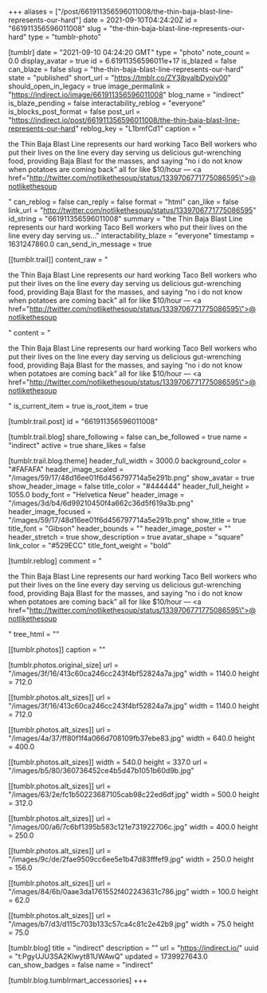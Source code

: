 +++
aliases = ["/post/661911356596011008/the-thin-baja-blast-line-represents-our-hard"]
date = 2021-09-10T04:24:20Z
id = "661911356596011008"
slug = "the-thin-baja-blast-line-represents-our-hard"
type = "tumblr-photo"

[tumblr]
date = "2021-09-10 04:24:20 GMT"
type = "photo"
note_count = 0.0
display_avatar = true
id = 6.61911356596011e+17
is_blazed = false
can_blaze = false
slug = "the-thin-baja-blast-line-represents-our-hard"
state = "published"
short_url = "https://tmblr.co/ZY3jbyalbDyoiy00"
should_open_in_legacy = true
image_permalink = "https://indirect.io/image/661911356596011008"
blog_name = "indirect"
is_blaze_pending = false
interactability_reblog = "everyone"
is_blocks_post_format = false
post_url = "https://indirect.io/post/661911356596011008/the-thin-baja-blast-line-represents-our-hard"
reblog_key = "L1bmfCd1"
caption = "<p>the Thin Baja Blast Line represents our hard working Taco Bell workers who put their lives on the line every day serving us delicious gut-wrenching food, providing Baja Blast for the masses, and saying &ldquo;no i do not know when potatoes are coming back&rdquo; all for like $10/hour — <a href=\"http://twitter.com/notlikethesoup/status/1339706771775086595\">@notlikethesoup</a></p>"
can_reblog = false
can_reply = false
format = "html"
can_like = false
link_url = "http://twitter.com/notlikethesoup/status/1339706771775086595"
id_string = "661911356596011008"
summary = "the Thin Baja Blast Line represents our hard working Taco Bell workers who put their lives on the line every day serving us..."
interactability_blaze = "everyone"
timestamp = 1631247860.0
can_send_in_message = true

[[tumblr.trail]]
content_raw = "<p>the Thin Baja Blast Line represents our hard working Taco Bell workers who put their lives on the line every day serving us delicious gut-wrenching food, providing Baja Blast for the masses, and saying “no i do not know when potatoes are coming back” all for like $10/hour — <a href=\"http://twitter.com/notlikethesoup/status/1339706771775086595\">@notlikethesoup</a></p>"
content = "<p>the Thin Baja Blast Line represents our hard working Taco Bell workers who put their lives on the line every day serving us delicious gut-wrenching food, providing Baja Blast for the masses, and saying &ldquo;no i do not know when potatoes are coming back&rdquo; all for like $10/hour &mdash; <a href=\"http://twitter.com/notlikethesoup/status/1339706771775086595\">@notlikethesoup</a></p>"
is_current_item = true
is_root_item = true

[tumblr.trail.post]
id = "661911356596011008"

[tumblr.trail.blog]
share_following = false
can_be_followed = true
name = "indirect"
active = true
share_likes = false

[tumblr.trail.blog.theme]
header_full_width = 3000.0
background_color = "#FAFAFA"
header_image_scaled = "/images/59/17/48d16ee01f6d456797714a5e291b.png"
show_avatar = true
show_header_image = false
title_color = "#444444"
header_full_height = 1055.0
body_font = "Helvetica Neue"
header_image = "/images/3d/b4/6d99210450f4a662c36d5f619a3b.png"
header_image_focused = "/images/59/17/48d16ee01f6d456797714a5e291b.png"
show_title = true
title_font = "Gibson"
header_bounds = ""
header_image_poster = ""
header_stretch = true
show_description = true
avatar_shape = "square"
link_color = "#529ECC"
title_font_weight = "bold"

[tumblr.reblog]
comment = "<p>the Thin Baja Blast Line represents our hard working Taco Bell workers who put their lives on the line every day serving us delicious gut-wrenching food, providing Baja Blast for the masses, and saying “no i do not know when potatoes are coming back” all for like $10/hour — <a href=\"http://twitter.com/notlikethesoup/status/1339706771775086595\">@notlikethesoup</a></p>"
tree_html = ""

[[tumblr.photos]]
caption = ""

[tumblr.photos.original_size]
url = "/images/3f/16/413c60ca246cc243f4bf52824a7a.jpg"
width = 1140.0
height = 712.0

[[tumblr.photos.alt_sizes]]
url = "/images/3f/16/413c60ca246cc243f4bf52824a7a.jpg"
width = 1140.0
height = 712.0

[[tumblr.photos.alt_sizes]]
url = "/images/4a/37/ff80f1f4a066d708109fb37ebe83.jpg"
width = 640.0
height = 400.0

[[tumblr.photos.alt_sizes]]
width = 540.0
height = 337.0
url = "/images/b5/80/360736452ce4b5d47b1051b60d9b.jpg"

[[tumblr.photos.alt_sizes]]
url = "/images/63/2e/fc1b50223687105cab98c22ed6df.jpg"
width = 500.0
height = 312.0

[[tumblr.photos.alt_sizes]]
url = "/images/00/a6/7c6bf1395b583c121e731922706c.jpg"
width = 400.0
height = 250.0

[[tumblr.photos.alt_sizes]]
url = "/images/9c/de/2fae9509cc6ee5e1b47d83fffef9.jpg"
width = 250.0
height = 156.0

[[tumblr.photos.alt_sizes]]
url = "/images/84/6b/0aae3da1761552f402243631c786.jpg"
width = 100.0
height = 62.0

[[tumblr.photos.alt_sizes]]
url = "/images/b7/d3/d115c703b133c57ca4c81c2e42b9.jpg"
width = 75.0
height = 75.0

[tumblr.blog]
title = "indirect"
description = ""
url = "https://indirect.io/"
uuid = "t:PgyUJU3SA2Klwyt81UWAwQ"
updated = 1739927643.0
can_show_badges = false
name = "indirect"

[tumblr.blog.tumblrmart_accessories]
+++
